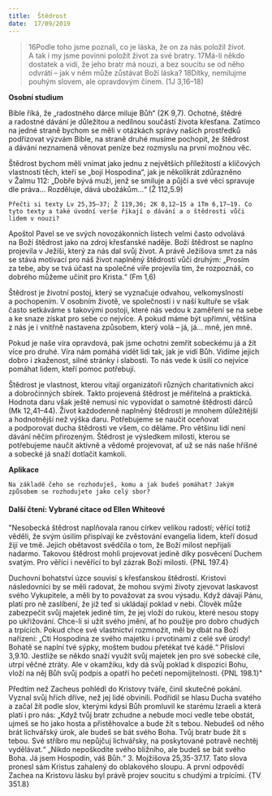 ```yaml
---
title:  Štědrost
date:  17/09/2019
---
```


> <p></p>
> 16Podle toho jsme poznali, co je láska, že on za nás položil život. A tak i my jsme povinni položit život za své bratry. 17Má-li někdo dostatek a vidí, že jeho bratr má nouzi, a bez soucitu se od něho odvrátí – jak v něm může zůstávat Boží láska? 18Dítky, nemilujme pouhým slovem, ale opravdovým činem. (1J 3,16–18)

**Osobní studium**

Bible říká, že „radostného dárce miluje Bůh“ (2K 9,7). Ochotné, štědré a radostné dávání je důležitou a nedílnou součástí života křesťana. Zatímco na jedné straně bychom se měli v otázkách správy našich prostředků podřizovat výzvám Bible, na straně druhé musíme pochopit, že štědrost a dávání neznamená věnovat peníze bez rozmyslu na první možnou věc.

Štědrost bychom měli vnímat jako jednu z největších příležitostí a klíčových vlastností těch, kteří se „bojí Hospodina“, jak je několikrát zdůrazněno v Žalmu 112: „Dobře bývá muži, jenž se smiluje a půjčí a své věci spravuje dle práva... Rozděluje, dává ubožákům...“ (Ž 112,5.9)

`Přečti si texty Lv 25,35–37; Ž 119,36; 2K 8,12–15 a 1Tm 6,17–19. Co tyto texty a také úvodní verše říkají o dávání a o štědrosti vůči lidem v nouzi?`

Apoštol Pavel se ve svých novozákonních listech velmi často odvolává na Boží štědrost jako na zdroj křesťanské naděje. Boží štědrost se naplno projevila v Ježíši, který za nás dal svůj život. A právě Ježíšova smrt za nás se stává motivací pro náš život naplněný štědrostí vůči druhým: „Prosím za tebe, aby se tvá účast na společné víře projevila tím, že rozpoznáš, co dobrého můžeme učinit pro Krista.“ (Fm 1,6)

Štědrost je životní postoj, který se vyznačuje odvahou, velkomyslností a pochopením. V osobním životě, ve společnosti i v naší kultuře se však často setkáváme s takovými postoji, které nás vedou k zaměření se na sebe a ke snaze získat pro sebe co nejvíce. A pokud máme být upřímní, většina z nás je i vnitřně nastavena způsobem, který volá – já, já... mně, jen mně.

Pokud je naše víra opravdová, pak jsme ochotni zemřít sobeckému já a žít více pro druhé. Víra nám pomáhá vidět lidi tak, jak je vidí Bůh. Vidíme jejich dobro i zkaženost, silné stránky i slabosti. To nás vede k úsilí co nejvíce pomáhat lidem, kteří pomoc potřebují.

Štědrost je vlastnost, kterou vítají organizátoři různých charitativních akcí a dobročinných sbírek. Takto projevená štědrost je měřitelná a praktická. Hodnota daru však ještě nemusí nic vypovídat o samotné štědrosti dárců (Mk 12,41–44). Život každodenně naplněný štědrostí je mnohem důležitější a hodnotnější než výška daru. Potřebujeme se naučit oceňovat a podporovat ducha štědrosti ve všem, co děláme. Pro většinu lidí není dávání něčím přirozeným. Štědrost je výsledkem milosti, kterou se potřebujeme naučit aktivně a vědomě projevovat, ať už se nás naše hříšné a sobecké já snaží dotlačit kamkoli.

**Aplikace**

`Na základě čeho se rozhoduješ, komu a jak budeš pomáhat? Jakým způsobem se rozhodujete jako celý sbor?`

#### Další čtení: Vybrané citace od Ellen Whiteové

"Nesobecká štědrost naplňovala ranou církev velikou radostí; věřící totiž věděli, že svým úsilím přispívají ke zvěstování evangelia lidem, kteří dosud žijí ve tmě. Jejich obětavost svědčila o tom, že Boží milost nepřijali nadarmo. Takovou štědrost mohli projevovat jedině díky posvěcení Duchem svatým. Pro věřící i nevěřící to byl zázrak Boží milosti. {PNL 197.4}

Duchovní bohatství úzce souvisí s křesťanskou štědrostí. Kristovi následovníci by se měli radovat, že mohou svými životy zjevovat laskavost svého Vykupitele, a měli by to považovat za svou výsadu. Když dávají Pánu, platí pro ně zaslíbení, že již teď si ukládají poklad v nebi. Člověk může zabezpečit svůj majetek jedině tím, že jej vloží do rukou, které nesou stopy po ukřižování. Chce-li si užít svého jmění, ať ho použije pro dobro chudých a trpících. Pokud chce své vlastnictví rozmnožit, měl by dbát na Boží nařízení: „Cti Hospodina ze svého majetku i prvotinami z celé své úrody! Bohatě se naplní tvé sýpky, moštem budou přetékat tvé kádě.“ Přísloví 3,9.10. Jestliže se někdo snaží využít svůj majetek jen pro své sobecké cíle, utrpí věčné ztráty. Ale v okamžiku, kdy dá svůj poklad k dispozici Bohu, vloží na něj Bůh svůj podpis a opatří ho pečetí nepomíjitelnosti. {PNL 198.1}"

Předtím než Zacheus pohlédl do Kristovy tváře, činil skutečné pokání. Vyznal svůj hřích dříve, než jej lidé obvinili. Podřídil se hlasu Ducha svatého a začal žít podle slov, kterými kdysi Bůh promluvil ke starému Izraeli a která platí i pro nás: „Když tvůj bratr zchudne a nebude moci vedle tebe obstát, ujmeš se ho jako hosta a přistěhovalce a bude žít s tebou. Nebudeš od něho brát lichvářský úrok, ale budeš se bát svého Boha. Tvůj bratr bude žít s tebou. Své stříbro mu nepůjčuj lichvářsky, na poskytované potravě nechtěj vydělávat.“ „Nikdo nepoškodíte svého bližního, ale budeš se bát svého Boha. Já jsem Hospodin, váš Bůh.“ 3. Mojžíšova 25,35-37.17. Tato slova pronesl sám Kristus zahalený do oblakového sloupu. A první odpovědí Zachea na Kristovu lásku byl právě projev soucitu s chudými a trpícími. {TV 351.8}